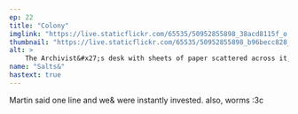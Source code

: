 ```yaml
---
ep: 22
title: "Colony"
imglink: "https://live.staticflickr.com/65535/50952855898_38acd8115f_o.jpg"
thumbnail: "https://live.staticflickr.com/65535/50952855898_b96becc828_q.jpg"
alt: >
    The Archivist&#x27;s desk with sheets of paper scattered across it, the word &quot;Colony&quot; visible on one page. There are pens, a tape recorder, a laptop with a brand label of &quot;worm&quot;, and a glass jar containing silver worms. Above the desk is a quote: &quot;maybe an inch long, with a silver segmented body that goes black at the end, almost like it&#x27;s been burned...&quot;
name: "Salts&"
hastext: true
---
```

Martin said one line and we& were instantly invested. also, worms :3c